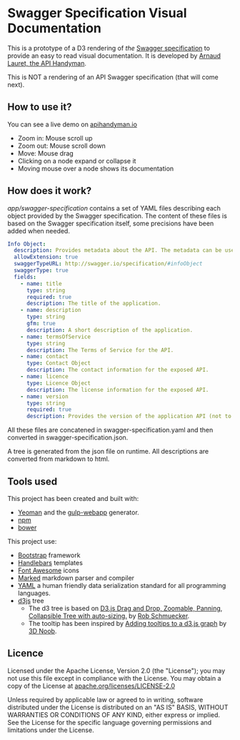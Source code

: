 # Swagger Specification Visual Documentation
This is a prototype of a D3 rendering of *the* [Swagger specification](http://swagger.io/specification/) to provide an easy to read visual documentation.
It is developed by [Arnaud Lauret, the API Handyman](https://github.com/arno-di-loreto).

This is NOT a rendering of an API Swagger specification (that will come next).

## How to use it?
You can see a live demo on [apihandyman.io](http://apihandyman.io/swagger/swagger-specification-visual-documentation/)

- Zoom in: Mouse scroll up
- Zoom out: Mouse scroll down
- Move: Mouse drag
- Clicking on a node expand or collapse it
- Moving mouse over a node shows its documentation


## How does it work?

*app/swagger-specification* contains a set of YAML files describing each object provided by the Swagger specification.
The content of these files is based on the Swagger specification itself, some precisions have been added when needed.

```yaml
Info Object:
  description: Provides metadata about the API. The metadata can be used by the clients if needed.
  allowExtension: true
  swaggerTypeURL: http://swagger.io/specification/#infoObject
  swaggerType: true
  fields:
    - name: title
      type: string
      required: true
      description: The title of the application.
    - name: description
      type: string
      gfm: true
      description: A short description of the application.
    - name: termsOfService
      type: string
      description: The Terms of Service for the API.
    - name: contact
      type: Contact Object
      description: The contact information for the exposed API.
    - name: licence
      type: Licence Object
      description: The license information for the exposed API.
    - name: version
      type: string
      required: true
      description: Provides the version of the application API (not to be confused with the specification version).

```

All these files are concatened in swagger-specification.yaml and then converted in swagger-specification.json.

A tree is generated from the json file on runtime.   All descriptions are converted from markdown to html.

## Tools used
This project has been created and built with:
- [Yeoman](http://yeoman.io/) and the [gulp-webapp](https://github.com/yeoman/generator-gulp-webapp) generator.
- [npm](https://www.npmjs.com/)
- [bower](http://bower.io/)

This project use:
- [Bootstrap](http://getbootstrap.com/) framework
- [Handlebars](http://handlebarsjs.com/) templates
- [Font Awesome](https://fortawesome.github.io/Font-Awesome/) icons
- [Marked](https://github.com/chjj/marked) markdown parser and compiler
- [YAML](http://www.yaml.org/) a human friendly data serialization
  standard for all programming languages.
- [d3js](http://d3js.org/) tree
  - The d3 tree is based on [D3.js Drag and Drop, Zoomable, Panning, Collapsible Tree with auto-sizing.](http://bl.ocks.org/robschmuecker/7880033) by [Rob Schmuecker](https://github.com/robschmuecker).
  - The tooltip has been inspired by [Adding tooltips to a d3.js graph](http://www.d3noob.org/2013/01/adding-tooltips-to-d3js-graph.html) by [3D Noob](http://www.d3noob.org/).

## Licence
Licensed under the Apache License, Version 2.0 (the "License");
you may not use this file except in compliance with the License.
You may obtain a copy of the License at [apache.org/licenses/LICENSE-2.0](http://www.apache.org/licenses/LICENSE-2.0)

Unless required by applicable law or agreed to in writing, software
distributed under the License is distributed on an "AS IS" BASIS,
WITHOUT WARRANTIES OR CONDITIONS OF ANY KIND, either express or implied.
See the License for the specific language governing permissions and
limitations under the License.
